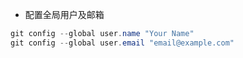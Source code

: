 - 配置全局用户及邮箱
```java
git config --global user.name "Your Name"
git config --global user.email "email@example.com"
```
